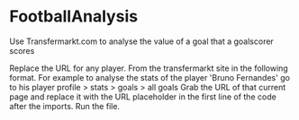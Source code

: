 # FootballAnalysis
Use Transfermarkt.com to analyse the value of a goal that a goalscorer scores

Replace the URL for any player. From the transfermarkt site in the following format.
For example to analyse the stats of the player 'Bruno Fernandes' go to his player profile > stats > goals > all goals
Grab the URL of that current page and replace it with the URL placeholder in the first line of the code after the imports. 
Run the file.
